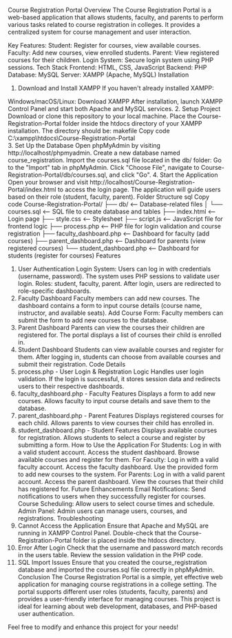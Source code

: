 Course Registration Portal
Overview
The Course Registration Portal is a web-based application that allows students, faculty, and parents to perform various tasks related to course registration in colleges. It provides a centralized system for course management and user interaction.

Key Features:
Student: Register for courses, view available courses.
Faculty: Add new courses, view enrolled students.
Parent: View registered courses for their children.
Login System: Secure login system using PHP sessions.
Tech Stack
Frontend: HTML, CSS, JavaScript
Backend: PHP
Database: MySQL
Server: XAMPP (Apache, MySQL)
Installation
1. Download and Install XAMPP
If you haven't already installed XAMPP:

Windows/macOS/Linux: Download XAMPP
After installation, launch XAMPP Control Panel and start both Apache and MySQL services.
2. Setup Project
Download or clone this repository to your local machine.
Place the Course-Registration-Portal folder inside the htdocs directory of your XAMPP installation.
The directory should be:
makefile
Copy code
C:\xampp\htdocs\Course-Registration-Portal\
3. Set Up the Database
Open phpMyAdmin by visiting http://localhost/phpmyadmin.
Create a new database named course_registration.
Import the courses.sql file located in the db/ folder:
Go to the "Import" tab in phpMyAdmin.
Click "Choose File", navigate to Course-Registration-Portal/db/courses.sql, and click "Go".
4. Start the Application
Open your browser and visit http://localhost/Course-Registration-Portal/index.html to access the login page.
The application will guide users based on their role (student, faculty, parent).
Folder Structure
sql
Copy code
Course-Registration-Portal/
├── db/                        <-- Database-related files
│   └── courses.sql            <-- SQL file to create database and tables
├── index.html                 <-- Login page
├── style.css                  <-- Stylesheet
├── script.js                  <-- JavaScript file for frontend logic
├── process.php                <-- PHP file for login validation and course registration
├── faculty_dashboard.php      <-- Dashboard for faculty (add courses)
├── parent_dashboard.php       <-- Dashboard for parents (view registered courses)
└── student_dashboard.php      <-- Dashboard for students (register for courses)
Features
1. User Authentication
Login System:
Users can log in with credentials (username, password).
The system uses PHP sessions to validate user login.
Roles: student, faculty, parent.
After login, users are redirected to role-specific dashboards.
2. Faculty Dashboard
Faculty members can add new courses.
The dashboard contains a form to input course details (course name, instructor, and available seats).
Add Course Form:
Faculty members can submit the form to add new courses to the database.
3. Parent Dashboard
Parents can view the courses their children are registered for.
The portal displays a list of courses their child is enrolled in.
4. Student Dashboard
Students can view available courses and register for them.
After logging in, students can choose from available courses and submit their registration.
Code Details
1. process.php - User Login & Registration Logic
Handles user login validation.
If the login is successful, it stores session data and redirects users to their respective dashboards.
2. faculty_dashboard.php - Faculty Features
Displays a form to add new courses.
Allows faculty to input course details and save them to the database.
3. parent_dashboard.php - Parent Features
Displays registered courses for each child.
Allows parents to view courses their child has enrolled in.
4. student_dashboard.php - Student Features
Displays available courses for registration.
Allows students to select a course and register by submitting a form.
How to Use the Application
For Students:
Log in with a valid student account.
Access the student dashboard.
Browse available courses and register for them.
For Faculty:
Log in with a valid faculty account.
Access the faculty dashboard.
Use the provided form to add new courses to the system.
For Parents:
Log in with a valid parent account.
Access the parent dashboard.
View the courses that their child has registered for.
Future Enhancements
Email Notifications: Send notifications to users when they successfully register for courses.
Course Scheduling: Allow users to select course times and schedule.
Admin Panel: Admin users can manage users, courses, and registrations.
Troubleshooting
1. Cannot Access the Application
Ensure that Apache and MySQL are running in XAMPP Control Panel.
Double-check that the Course-Registration-Portal folder is placed inside the htdocs directory.
2. Error After Login
Check that the username and password match records in the users table.
Review the session validation in the PHP code.
3. SQL Import Issues
Ensure that you created the course_registration database and imported the courses.sql file correctly in phpMyAdmin.
Conclusion
The Course Registration Portal is a simple, yet effective web application for managing course registrations in a college setting. The portal supports different user roles (students, faculty, parents) and provides a user-friendly interface for managing courses. This project is ideal for learning about web development, databases, and PHP-based user authentication.

Feel free to modify and enhance this project for your needs!
